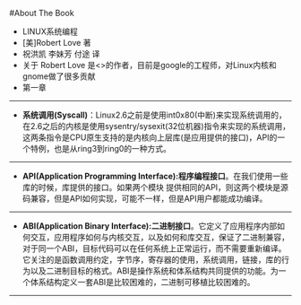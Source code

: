 #About The Book

* LINUX系统编程
* [美]Robert Love 著
* 祝洪凯 李妹芳 付途 译
* 关于 Robert Love 是<<Linux Kernel Development>>的作者，目前是google的工程师，对Linux内核和gnome做了很多贡献
* 第一章

***
* __系统调用(Syscall)__：Linux2.6之前是使用int0x80(中断)来实现系统调用的，在2.6之后的内核是使用sysentry/sysexit(32位机器)指令来实现的系统调用，这两条指令是CPU原生支持的是内核向上层库(是应用提供的接口)，API的一个特例，也是从ring3到ring0的一种方式。

***
* __API(Application Programming Interface):程序编程接口__。在我们使用一些库的时候，库提供的接口。如果两个模块
提供相同的API，则这两个模块是源码兼容，但是API如何实现，可能不一样，但是API用户都能成功编译。

***
* __ABI(Application Binary Interface):二进制接口__。它定义了应用程序内部如何交互，应用程序如何与内核交互，以及如何和库交互，保证了二进制兼容，对于同一个ABI，目标代码可以在任何系统上正常运行，而不需要重新编译。它关注的是函数调用约定，字节序，寄存器的使用，系统调用，链接，库的行为以及二进制目标的格式。ABI是操作系统和体系结构共同提供的功能。为一个体系结构定义一套ABI是比较困难的，二进制可移植比较困难的。

***


